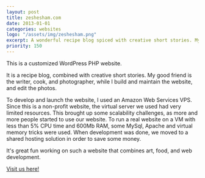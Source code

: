 ```yaml
---
layout: post
title: zeshesham.com
date: 2013-01-01
categories: websites
logo: "/assets/img/zeshesham.png"
excerpt: A wonderful recipe blog spiced with creative short stories. My good friend is the writer, cook, and photographer.
priority: 150
---
```

This is a customized WordPress PHP website.

It is a recipe blog, combined with creative short stories. My good friend is the writer, cook, and photographer, while I build and maintain the website, and edit the photos.

To develop and launch the website, I used an Amazon Web Services VPS. Since this is a non-profit website, the virtual server we used had very limited resources. This brought up some scalability challenges, as more and more people started to use our website. To run a real website on a VM with less than 5% CPU time and 600Mb RAM, some MySql, Apache and virtual memory tricks were used. When development was done, we moved to a shared hosting solution in order to save some money.

It's great fun working on such a website that combines art, food, and web development.

[Visit us here!](http://www.zeshesham.com)
